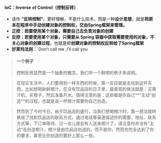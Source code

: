 #### IoC：Inverse of Control（控制反转）

- 读作 **“反转控制”**，更好理解，不是什么技术，而是一种**设计思想**，就是**将原本在程序中手动创建对象的控制权，交由Spring框架来管理。**
- **正控：**若要使用某个对象，需要**自己去负责对象的创建**
- **反控：**若要使用某个对象，只需要**从 Spring 容器中获取需要使用的对象，不关心对象的创建过程**，也就是把**创建对象的控制权反转给了Spring框架**
- **好莱坞法则：** Don’t call me ,I’ll call you

> #### 一个例子
>
> 控制反转显然是一个抽象的概念，我们举一个鲜明的例子来说明。

> 在现实生活中，人们要用到一样东西的时候，第一反应就是去找到这件东西，比如想喝新鲜橙汁，在没有饮品店的日子里，最直观的做法就是：买果汁机、买橙子，然后准备开水。值得注意的是：这些都是你自己**“主动”创造**的过程，也就是说一杯橙汁需要你自己创造。

> 然而到了今时今日，由于饮品店的盛行，当我们想喝橙汁时，第一想法就转换成了找到饮品店的联系方式，通过电话等渠道描述你的需要、地址、联系方式等，下订单等待，过一会儿就会有人送来橙汁了。请注意你并没有“主动”去创造橙汁，橙汁是由饮品店创造的，而不是你，然而也完全达到了你的要求，甚至比你创造的要好上那么一些。






